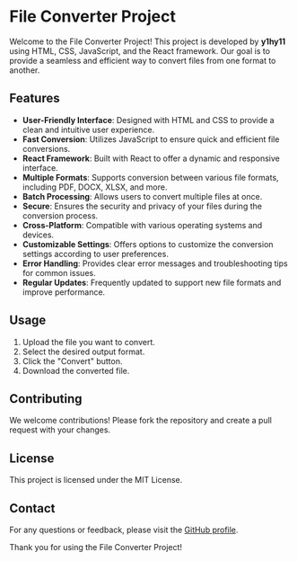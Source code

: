 # File Converter Project

Welcome to the File Converter Project! This project is developed by **y1hy11** using HTML, CSS, JavaScript, and the React framework. Our goal is to provide a seamless and efficient way to convert files from one format to another.

## Features

- **User-Friendly Interface**: Designed with HTML and CSS to provide a clean and intuitive user experience.
- **Fast Conversion**: Utilizes JavaScript to ensure quick and efficient file conversions.
- **React Framework**: Built with React to offer a dynamic and responsive interface.
- **Multiple Formats**: Supports conversion between various file formats, including PDF, DOCX, XLSX, and more.
- **Batch Processing**: Allows users to convert multiple files at once.
- **Secure**: Ensures the security and privacy of your files during the conversion process.
- **Cross-Platform**: Compatible with various operating systems and devices.
- **Customizable Settings**: Offers options to customize the conversion settings according to user preferences.
- **Error Handling**: Provides clear error messages and troubleshooting tips for common issues.
- **Regular Updates**: Frequently updated to support new file formats and improve performance.

## Usage

1. Upload the file you want to convert.
2. Select the desired output format.
3. Click the "Convert" button.
4. Download the converted file.

## Contributing

We welcome contributions! Please fork the repository and create a pull request with your changes.

## License

This project is licensed under the MIT License.

## Contact

For any questions or feedback, please visit the [GitHub profile](https://github.com/y1hy11).

Thank you for using the File Converter Project!
